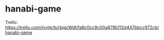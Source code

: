 # hanabi-game

Trello: https://trello.com/invite/b/rbigcWdI/fa8c0cc9c00a878b112d447bbcc972cb/hanabi-game
